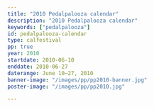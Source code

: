 ```yaml
---
title: "2010 Pedalpalooza calendar"
description: "2010 Pedalpalooza calendar"
keywords: ["pedalpalooza"]
id: pedalpalooza-calendar
type: calfestival
pp: true
year: 2010
startdate: 2010-06-10
enddate: 2010-06-27
daterange: June 10–27, 2010
banner-image: "/images/pp/pp2010-banner.jpg"
poster-image: "/images/pp/pp2010.jpg"

---
```

